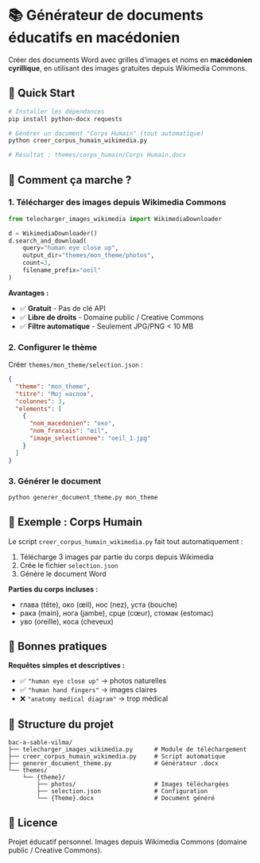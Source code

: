 # 📚 Générateur de documents éducatifs en macédonien

Créer des documents Word avec grilles d'images et noms en **macédonien cyrillique**, en utilisant des images gratuites depuis Wikimedia Commons.

## 🚀 Quick Start

```bash
# Installer les dépendances
pip install python-docx requests

# Générer un document "Corps Humain" (tout automatique)
python creer_corpus_humain_wikimedia.py

# Résultat : themes/corps_humain/Corps Humain.docx
```

## 📸 Comment ça marche ?

### 1. Télécharger des images depuis Wikimedia Commons

```python
from telecharger_images_wikimedia import WikimediaDownloader

d = WikimediaDownloader()
d.search_and_download(
    query="human eye close up",
    output_dir="themes/mon_theme/photos",
    count=3,
    filename_prefix="oeil"
)
```

**Avantages :**
- ✅ **Gratuit** - Pas de clé API
- ✅ **Libre de droits** - Domaine public / Creative Commons
- ✅ **Filtre automatique** - Seulement JPG/PNG < 10 MB

### 2. Configurer le thème

Créer `themes/mon_theme/selection.json` :

```json
{
  "theme": "mon_theme",
  "titre": "Мој наслов",
  "colonnes": 3,
  "elements": [
    {
      "nom_macedonien": "око",
      "nom_francais": "œil",
      "image_selectionnee": "oeil_1.jpg"
    }
  ]
}
```

### 3. Générer le document

```bash
python generer_document_theme.py mon_theme
```

## 🎨 Exemple : Corps Humain

Le script `creer_corpus_humain_wikimedia.py` fait tout automatiquement :

1. Télécharge 3 images par partie du corps depuis Wikimedia
2. Crée le fichier `selection.json`  
3. Génère le document Word

**Parties du corps incluses :**
- глава (tête), око (œil), нос (nez), уста (bouche)
- рака (main), нога (jambe), срце (cœur), стомак (estomac)
- уво (oreille), коса (cheveux)

## 🎯 Bonnes pratiques

**Requêtes simples et descriptives :**
- ✅ `"human eye close up"` → photos naturelles
- ✅ `"human hand fingers"` → images claires
- ❌ `"anatomy medical diagram"` → trop médical

## 📁 Structure du projet

```
bac-a-sable-vilma/
├── telecharger_images_wikimedia.py      # Module de téléchargement
├── creer_corpus_humain_wikimedia.py     # Script automatique
├── generer_document_theme.py            # Générateur .docx
└── themes/
    └── {theme}/
        ├── photos/                      # Images téléchargées
        ├── selection.json               # Configuration
        └── {Theme}.docx                 # Document généré
```

## 📝 Licence

Projet éducatif personnel. Images depuis Wikimedia Commons (domaine public / Creative Commons).
